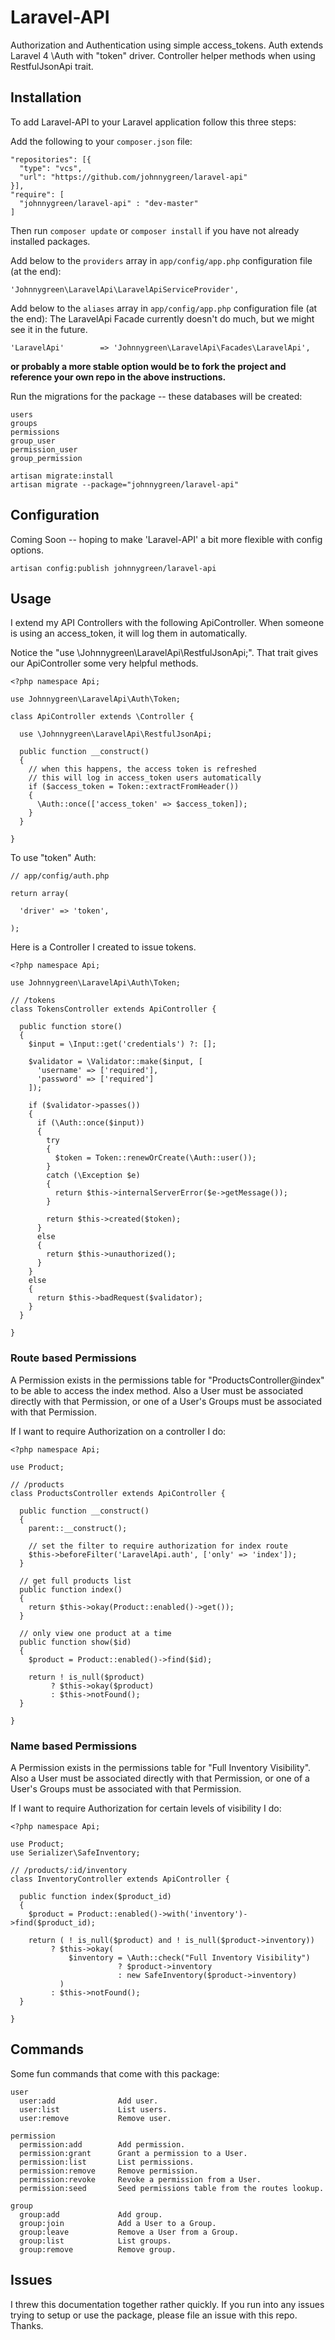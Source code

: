 Laravel-API
===========
Authorization and Authentication using simple access_tokens.  Auth extends Laravel 4 \Auth with "token" driver.  Controller helper methods when using RestfulJsonApi trait.

## Installation
To add Laravel-API to your Laravel application follow this three steps:

Add the following to your `composer.json` file:
```
"repositories": [{
  "type": "vcs",
  "url": "https://github.com/johnnygreen/laravel-api"
}],
"require": [
  "johnnygreen/laravel-api" : "dev-master"
]
```

Then run `composer update` or `composer install` if you have not already installed packages.

Add below to the `providers` array in `app/config/app.php` configuration file (at the end):
```
'Johnnygreen\LaravelApi\LaravelApiServiceProvider',
```

Add below to the `aliases` array in `app/config/app.php` configuration file (at the end):
The LaravelApi Facade currently doesn't do much, but we might see it in the future.
```
'LaravelApi'		=> 'Johnnygreen\LaravelApi\Facades\LaravelApi',
```

<b>or probably a more stable option would be to fork the project and reference your own repo in the above instructions.</b>

Run the migrations for the package -- these databases will be created:
```
users
groups
permissions
group_user
permission_user
group_permission
```
```
artisan migrate:install
artisan migrate --package="johnnygreen/laravel-api"
```

## Configuration

Coming Soon -- hoping to make 'Laravel-API' a bit more flexible with config options.
```
artisan config:publish johnnygreen/laravel-api
```

## Usage

I extend my API Controllers with the following ApiController.  When someone is using an access_token, it will log them in automatically.

Notice the "use \Johnnygreen\LaravelApi\RestfulJsonApi;".  That trait gives our ApiController some very helpful methods.
```
<?php namespace Api;

use Johnnygreen\LaravelApi\Auth\Token;

class ApiController extends \Controller {

  use \Johnnygreen\LaravelApi\RestfulJsonApi;

  public function __construct()
  {
    // when this happens, the access token is refreshed
    // this will log in access_token users automatically
    if ($access_token = Token::extractFromHeader())
    {
      \Auth::once(['access_token' => $access_token]);
    }
  }

}
```

To use "token" Auth:
```
// app/config/auth.php

return array(

  'driver' => 'token',

);
```


Here is a Controller I created to issue tokens.
```
<?php namespace Api;

use Johnnygreen\LaravelApi\Auth\Token;

// /tokens
class TokensController extends ApiController {

  public function store()
  {
    $input = \Input::get('credentials') ?: [];

    $validator = \Validator::make($input, [
      'username' => ['required'],
      'password' => ['required']
    ]);

    if ($validator->passes())
    {
      if (\Auth::once($input))
      {
        try
        {
          $token = Token::renewOrCreate(\Auth::user());
        }
        catch (\Exception $e)
        {
          return $this->internalServerError($e->getMessage());
        }

        return $this->created($token);
      }
      else
      {
        return $this->unauthorized();
      }
    }
    else
    {
      return $this->badRequest($validator);
    }
  }

}
```
### Route based Permissions

A Permission exists in the permissions table for "ProductsController@index" to be able to access the index method.
Also a User must be associated directly with that Permission, or one of a User's Groups must be associated with that Permission.

If I want to require Authorization on a controller I do:
```
<?php namespace Api;

use Product;

// /products
class ProductsController extends ApiController {

  public function __construct()
  {
    parent::__construct();
    
    // set the filter to require authorization for index route
    $this->beforeFilter('LaravelApi.auth', ['only' => 'index']);
  }
  
  // get full products list
  public function index()
  {
    return $this->okay(Product::enabled()->get());
  }
  
  // only view one product at a time
  public function show($id)
  {
    $product = Product::enabled()->find($id);

    return ! is_null($product)
         ? $this->okay($product)
         : $this->notFound();
  }

}
```
### Name based Permissions

A Permission exists in the permissions table for "Full Inventory Visibility". Also a User must be associated 
directly with that Permission, or one of a User's Groups must be associated with that Permission.

If I want to require Authorization for certain levels of visibility I do:
```
<?php namespace Api;

use Product;
use Serializer\SafeInventory;

// /products/:id/inventory
class InventoryController extends ApiController {

  public function index($product_id)
  {
    $product = Product::enabled()->with('inventory')->find($product_id);

    return ( ! is_null($product) and ! is_null($product->inventory))
         ? $this->okay(
             $inventory = \Auth::check("Full Inventory Visibility")
                        ? $product->inventory
                        : new SafeInventory($product->inventory)
           )
         : $this->notFound();
  }

}
```

## Commands

Some fun commands that come with this package:
```
user
  user:add              Add user.
  user:list             List users.
  user:remove           Remove user.
  
permission
  permission:add        Add permission.
  permission:grant      Grant a permission to a User.
  permission:list       List permissions.
  permission:remove     Remove permission.
  permission:revoke     Revoke a permission from a User.
  permission:seed       Seed permissions table from the routes lookup.

group
  group:add             Add group.
  group:join            Add a User to a Group.
  group:leave           Remove a User from a Group.
  group:list            List groups.
  group:remove          Remove group.
```

## Issues

I threw this documentation together rather quickly.  If you run into any issues trying to setup or use the package, please file an issue with this repo.  Thanks.
